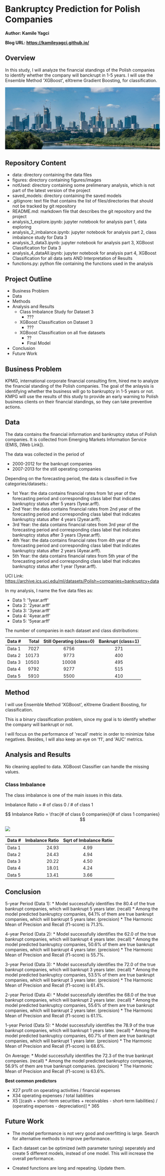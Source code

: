 # Bankruptcy Prediction for Polish Companies

**Author: Kamile Yagci**

**Blog URL: https://kamileyagci.github.io/**


## Overview

In this study, I will analyze the financial standings of the Polish companies to identify whether the company will banckrupt in 1-5 years. I will use the Ensemble Method 'XGBoost', eXtreme Gradient Boosting, for classification. 


<a href="//commons.wikimedia.org/wiki/File:Panorama_siekierkowski.jpg" title="Panorama Warszawy z mostu Siekierkowskiego, 2020"><img src="/figures/Panorama_siekierkowski.jpeg"/></a>


## Repository Content

* data: directory containing the data files
* figures: directory containing figures/images
* notUsed: directory containing some prelimenary analysis, which is not part of the latest version of the project
* saved_models: directory containing the saved models
* .gitignore: text file that contains the list of files/directories that should not be tracked by git repository
* README.md: markdown file that describes the git repository and the project
* analysis_1_explore.ipynb: jupyter notebook for analysis part 1, data exploring
* analysis_2_imbalance.ipynb: jupyter notebook for analysis part 2, class imbalance study for Data 3
* analysis_3_data3.ipynb: jupyter notebook for analysis part 3, XGBoost Classification for Data 3
* analysis_4_dataAll.ipynb: jupyter notebook for analysis part 4, XGBoost Classification for all data sets AND Interpretation of Results
* functions.py: python file containing the functions used in the analysis


## Project Outline

* Business Problem
* Data
* Methods
* Analysis and Results
    * Class Imbalance Study for Dataset 3
        * ???
    * XGBoost Classification on Dataset 3
        * ???
    * XGBoost Classification on all five datasets
        * ??
        * Final Model
* Conclusion
* Future Work


## Business Problem

KPMG, international corporate financial consulting firm, hired me to analyze the financial standing of the Polish companies. The goal of the anlaysis is identifying whether the business will go to bankruptcy in 1-5 years or not. KMPG will use the results of this study to provide an early warning to Polish business clients on their financial standings, so they can take preventive actions.


## Data

The data contains the financial information and bankruptcy status of Polish companies. It is collected from Emerging Markets Information Service (EMIS, [Web Link]).

The data was collected in the period of
* 2000-2012 for the bankrupt companies
* 2007-2013 for the still operating companies

Depending on the forecasting period, the data is classified in five categories/datasets.:

* 1st Year: the data contains financial rates from 1st year of the forecasting period and corresponding class label that indicates bankruptcy status after 5 years (1year.arff).
* 2nd Year: the data contains financial rates from 2nd year of the forecasting period and corresponding class label that indicates bankruptcy status after 4 years (2year.arff).
* 3rd Year: the data contains financial rates from 3rd year of the forecasting period and corresponding class label that indicates bankruptcy status after 3 years (3year.arff).
* 4th Year: the data contains financial rates from 4th year of the forecasting period and corresponding class label that indicates bankruptcy status after 2 years (4year.arff). 
* 5th Year: the data contains financial rates from 5th year of the forecasting period and corresponding class label that indicates bankruptcy status after 1 year (1year.arff).

UCI Link: https://archive.ics.uci.edu/ml/datasets/Polish+companies+bankruptcy+data

In my analysis, I name the five data files as:

* Data 1: '1year.arff'
* Data 2: '2year.arff'
* Data 3: '3year.arff'
* Data 4: '4year.arff'
* Data 5: '5year.arff'

The number of companies in each dataset and class distributions:

| Data # | Total | Still Operating (class=0) | Bankrupt (class=1) |
| :- | -: | :-: | :-: |
| Data 1 | 7027 | 6756 | 271 
| Data 2 | 10173 | 9773 | 400 
| Data 3 | 10503 | 10008 | 495
| Data 4 | 9792 | 9277 | 515
| Data 5 | 5910 | 5500 | 410



## Method

I will use Ensemble Method 'XGBoost', eXtreme Gradient Boosting, for classification. 

This is a binary classification problem, since my goal is to identify whether the company will bankrupt or not. 

I will focus on the performance of 'recall' metric in order to minimize false negatives. Besides, I will also keep an eye on 'f1', and 'AUC' metrics.


## Analysis and Results



No cleaning applied to data. XGBoost Classifier can handle the missing values.

### Class Imbalance

The class imbalance is one of the main issues in this data.

Imbalance Ratio = # of class 0 / # of class 1

$$ Imbalance Ratio = \frac{# of class 0 companies}{# of class 1 companies} $$

<img src="https://render.githubusercontent.com/render/math?math = e^{i \pi} = -1">

| Data # | Imbalance Ratio | Sqrt of Imbalance Ratio |
| :- | -: | :-: |
| Data 1 | 24.93 | 4.99 
| Data 2 | 24.43 | 4.94 
| Data 3 | 20.22 | 4.50
| Data 4 | 18.01 | 4.24 
| Data 5 | 13.41 | 3.66 



## Conclusion

5-year Period (Data 1):
    * Model successfully identifies the 80.4 of the true bankrupt companies, which will bankrupt 5 years later. (recall)
    * Among the model predicted bankruptcy companies, 64.1% of them are true bankrupt companies, which will bankrupt 5 years later. (precision)
    * The Harmonic Mean of Precision and Recall (f1-score) is 71.3%.
    
4-year Period (Data 2):
    * Model successfully identifies the 62.0 of the true bankrupt companies, which will bankrupt 4 years later. (recall)
    * Among the model predicted bankruptcy companies, 50.6% of them are true bankrupt companies, which will bankrupt 4 years later. (precision)
    * The Harmonic Mean of Precision and Recall (f1-score) is 55.7%.
    
3-year Period (Data 3):
    * Model successfully identifies the 72.0 of the true bankrupt companies, which will bankrupt 3 years later. (recall)
    * Among the model predicted bankruptcy companies, 53.5% of them are true bankrupt companies, which will bankrupt 3 years later. (precision)
    * The Harmonic Mean of Precision and Recall (f1-score) is 61.4%.

2-year Period (Data 4):
    * Model successfully identifies the 68.0 of the true bankrupt companies, which will bankrupt 2 years later. (recall)
    * Among the model predicted bankruptcy companies, 55.6% of them are true bankrupt companies, which will bankrupt 2 years later. (precision)
    * The Harmonic Mean of Precision and Recall (f1-score) is 61.1%.
    
1-year Period (Data 5):
    * Model successfully identifies the 78.9 of the true bankrupt companies, which will bankrupt 1 years later. (recall)
    * Among the model predicted bankruptcy companies, 60.7% of them are true bankrupt companies, which will bankrupt 1 years later. (precision)
    * The Harmonic Mean of Precision and Recall (f1-score) is 68.6%.

On Average:
    * Model successfully identifies the 72.3 of the true bankrupt companies. (recall)
    * Among the model predicted bankruptcy companies, 56.9% of them are true bankrupt companies. (precision)
    * The Harmonic Mean of Precision and Recall (f1-score) is 63.6%.
    
**Best common predictors**

* X27 profit on operating activities / financial expenses
* X34 operating expenses / total liabilities
* X5 [(cash + short-term securities + receivables - short-term liabilities) / (operating expenses - depreciation)] * 365
 


## Future Work

* The model performance is not very good and overfitting is large. Search for alternative methods to improve performance.

* Each dataset can be optimized (with parameter tuning) seperately and create 5 different models, instead of one model. This will increase the overall performance.

* Created functions are long and repeating. Update them.

